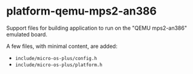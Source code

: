 # platform-qemu-mps2-an386

Support files for building application to run on the "QEMU mps2-an386"
emulated board.

A few files, with minimal content, are added:

- `include/micro-os-plus/config.h`
- `include/micro-os-plus/platform.h`
